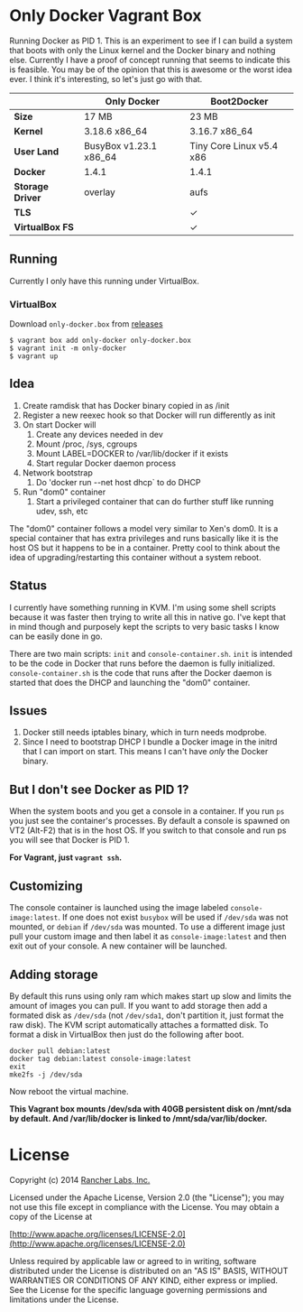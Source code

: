 # Only Docker Vagrant Box

Running Docker as PID 1.  This is an experiment to see if I can build a system that boots with only the Linux kernel and the Docker binary and nothing else.  Currently I have a proof of concept running that seems to indicate this is feasible.  You may be of the opinion that this is awesome or the worst idea ever.  I think it's interesting, so let's just go with that.

| | Only Docker | Boot2Docker |
| --- | --- | --- |
| **Size** | 17 MB | 23 MB |
| **Kernel** | 3.18.6 x86_64 | 3.16.7 x86_64 |
| **User Land** | BusyBox v1.23.1 x86_64 | Tiny Core Linux v5.4 x86 |
| **Docker** | 1.4.1 | 1.4.1 |
| **Storage Driver** | overlay | aufs |
| **TLS** | | ✓ |
| **VirtualBox FS** | | ✓ |

## Running

Currently I only have this running under VirtualBox.

### VirtualBox

Download `only-docker.box` from [releases](https://github.com/ailispaw/only-docker/releases)
```
$ vagrant box add only-docker only-docker.box
$ vagrant init -m only-docker
$ vagrant up
```

## Idea

1. Create ramdisk that has Docker binary copied in as /init
1. Register a new reexec hook so that Docker will run differently as init
1. On start Docker will
	1. Create any devices needed in dev
	1. Mount /proc, /sys, cgroups
	1. Mount LABEL=DOCKER to /var/lib/docker if it exists
	1. Start regular Docker daemon process
1. Network bootstrap
	1. Do 'docker run --net host dhcp` to do DHCP
1. Run "dom0" container
	1. Start a privileged container that can do further stuff like running udev, ssh, etc

The "dom0" container follows a model very similar to Xen's dom0.  It is a special container that has extra privileges and runs basically like it is the host OS but it happens to be in a container.  Pretty cool to think about the idea of upgrading/restarting this container without a system reboot.

## Status

I currently have something running in KVM.  I'm using some shell scripts because it was faster then trying to write all this in native go.  I've kept that in mind though and purposely kept the scripts to very basic tasks I know can be easily done in go.

There are two main scripts: `init` and `console-container.sh`.  `init` is intended to be the code in Docker that runs before the daemon is fully initialized.  `console-container.sh` is the code that runs after the Docker daemon is started that does the DHCP and launching the "dom0" container.

## Issues

1. Docker still needs iptables binary, which in turn needs modprobe.
1. Since I need to bootstrap DHCP I bundle a Docker image in the initrd that I can import on start.  This means I can't have *only* the Docker binary.

## But I don't see Docker as PID 1?

When the system boots and you get a console in a container.  If you run `ps` you just see the container's processes.  By default a console is spawned on VT2 (Alt-F2) that is in the host OS.  If you switch to that console and run ps you will see that Docker is PID 1.

**For Vagrant, just `vagrant ssh`.**

## Customizing

The console container is launched using the image labeled `console-image:latest`.  If one does not exist `busybox` will be used if `/dev/sda` was not mounted, or `debian` if `/dev/sda` was mounted.  To use a different image just pull your custom image and then label it as `console-image:latest` and then exit out of your console.  A new container will be launched.

## Adding storage

By default this runs using only ram which makes start up slow and limits the amount of images you can pull.  If you want to add storage then add a formated disk as `/dev/sda` (not `/dev/sda1`, don't partition it, just format the raw disk).  The KVM script automatically attaches a formatted disk.  To format a disk in VirtualBox then just do the following after boot.

```
docker pull debian:latest
docker tag debian:latest console-image:latest
exit
mke2fs -j /dev/sda
```
Now reboot the virtual machine.

**This Vagrant box mounts /dev/sda with 40GB persistent disk on /mnt/sda by default. And /var/lib/docker is linked to /mnt/sda/var/lib/docker.**

# License
Copyright (c) 2014 [Rancher Labs, Inc.](http://rancher.com)

Licensed under the Apache License, Version 2.0 (the "License");
you may not use this file except in compliance with the License.
You may obtain a copy of the License at

[http://www.apache.org/licenses/LICENSE-2.0](http://www.apache.org/licenses/LICENSE-2.0)

Unless required by applicable law or agreed to in writing, software
distributed under the License is distributed on an "AS IS" BASIS,
WITHOUT WARRANTIES OR CONDITIONS OF ANY KIND, either express or implied.
See the License for the specific language governing permissions and
limitations under the License.
